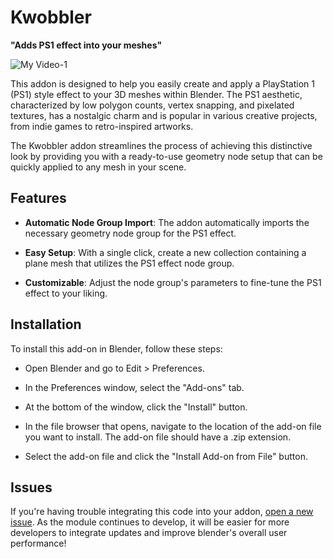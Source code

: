 # Kwobbler
**"Adds PS1 effect into your meshes"**

![My Video-1](https://github.com/user-attachments/assets/b93bd55a-b09a-4737-84b9-3da0f324818f)

This addon is designed to help you easily create and apply a PlayStation 1 (PS1) style effect to your 3D meshes within Blender. The PS1 aesthetic, characterized by low polygon counts, vertex snapping, and pixelated textures, has a nostalgic charm and is popular in various creative projects, from indie games to retro-inspired artworks.

The Kwobbler addon streamlines the process of achieving this distinctive look by providing you with a ready-to-use geometry node setup that can be quickly applied to any mesh in your scene.

## Features

- **Automatic Node Group Import**: The addon automatically imports the necessary geometry node group for the PS1 effect.
  
- **Easy Setup**: With a single click, create a new collection containing a plane mesh that utilizes the PS1 effect node group.
  
- **Customizable**: Adjust the node group's parameters to fine-tune the PS1 effect to your liking.

## Installation

To install this add-on in Blender, follow these steps:

- Open Blender and go to Edit > Preferences.

- In the Preferences window, select the "Add-ons" tab.

- At the bottom of the window, click the "Install" button.

- In the file browser that opens, navigate to the location of the add-on file you want to install. The add-on file should have a .zip extension.

- Select the add-on file and click the "Install Add-on from File" button.

## Issues
If you're having trouble integrating this code into your addon, [open a new issue](https://github.com/kents00/Kwobbler/issues). As the module continues to develop, it will be easier for more developers to integrate updates and improve blender's overall user performance!
